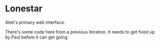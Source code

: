 # Lonestar

Atek's primary web interface.

There's some code here from a previous iteration. It needs to get fixed up by Paul before it can get going.
